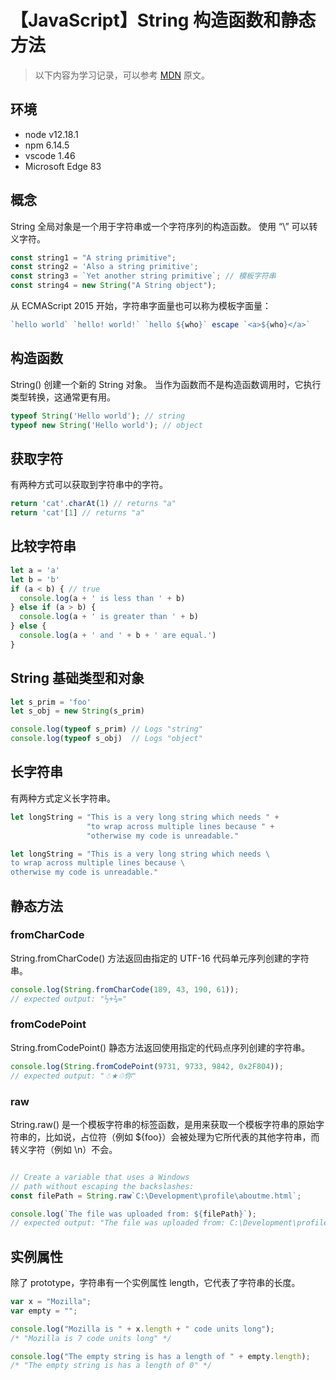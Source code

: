 # 【JavaScript】String 构造函数和静态方法

> 以下内容为学习记录，可以参考 [MDN][1] 原文。

## 环境

- node v12.18.1
- npm 6.14.5
- vscode 1.46
- Microsoft Edge 83

## 概念

String 全局对象是一个用于字符串或一个字符序列的构造函数。
使用 “\” 可以转义字符。

```js
const string1 = "A string primitive";
const string2 = 'Also a string primitive';
const string3 = `Yet another string primitive`; // 模板字符串
const string4 = new String("A String object");
```

从 ECMAScript 2015 开始，字符串字面量也可以称为模板字面量：

```js
`hello world` `hello! world!` `hello ${who}` escape `<a>${who}</a>`
```

## 构造函数

String() 创建一个新的 String 对象。 当作为函数而不是构造函数调用时，它执行类型转换，这通常更有用。

```js
typeof String('Hello world'); // string
typeof new String('Hello world'); // object
```

## 获取字符

有两种方式可以获取到字符串中的字符。

```js
return 'cat'.charAt(1) // returns "a"
return 'cat'[1] // returns "a"
```

## 比较字符串

```js
let a = 'a'
let b = 'b'
if (a < b) { // true
  console.log(a + ' is less than ' + b)
} else if (a > b) {
  console.log(a + ' is greater than ' + b)
} else {
  console.log(a + ' and ' + b + ' are equal.')
}
```

## String 基础类型和对象

```js
let s_prim = 'foo'
let s_obj = new String(s_prim)

console.log(typeof s_prim) // Logs "string"
console.log(typeof s_obj)  // Logs "object"
```

## 长字符串

有两种方式定义长字符串。

```js
let longString = "This is a very long string which needs " +
                 "to wrap across multiple lines because " +
                 "otherwise my code is unreadable."

let longString = "This is a very long string which needs \
to wrap across multiple lines because \
otherwise my code is unreadable."
```

## 静态方法

### fromCharCode

String.fromCharCode() 方法返回由指定的 UTF-16 代码单元序列创建的字符串。

```js
console.log(String.fromCharCode(189, 43, 190, 61));
// expected output: "½+¾="

```

### fromCodePoint

String.fromCodePoint() 静态方法返回使用指定的代码点序列创建的字符串。

```js
console.log(String.fromCodePoint(9731, 9733, 9842, 0x2F804));
// expected output: "☃★♲你"
```

### raw

String.raw() 是一个模板字符串的标签函数，是用来获取一个模板字符串的原始字符串的，比如说，占位符（例如 ${foo}）会被处理为它所代表的其他字符串，而转义字符（例如 \n）不会。

```js

// Create a variable that uses a Windows
// path without escaping the backslashes:
const filePath = String.raw`C:\Development\profile\aboutme.html`;

console.log(`The file was uploaded from: ${filePath}`);
// expected output: "The file was uploaded from: C:\Development\profile\aboutme.html"
```

## 实例属性

除了 prototype，字符串有一个实例属性 length，它代表了字符串的长度。

```js
var x = "Mozilla";
var empty = "";

console.log("Mozilla is " + x.length + " code units long");
/* "Mozilla is 7 code units long" */

console.log("The empty string is has a length of " + empty.length);
/* "The empty string is has a length of 0" */
```

[1]: https://developer.mozilla.org/zh-CN/docs/Web/JavaScript/Reference/Global_Objects/String
